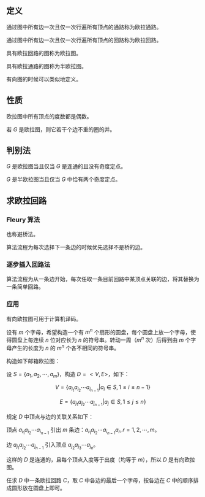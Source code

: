## 定义

通过图中所有边一次且仅一次行遍所有顶点的通路称为欧拉通路。

通过图中所有边一次且仅一次行遍所有顶点的回路称为欧拉回路。

具有欧拉回路的图称为欧拉图。

具有欧拉通路的图称为半欧拉图。

有向图的时候可以类似地定义。

## 性质

欧拉图中所有顶点的度数都是偶数。

若 $G$ 是欧拉图，则它若干个边不重的圈的并。

## 判别法

$G$ 是欧拉图当且仅当 $G$ 是连通的且没有奇度定点。

$G$ 是半欧拉图当且仅当 $G$ 中恰有两个奇度定点。

## 求欧拉回路

### Fleury 算法

也称避桥法。

算法流程为每次选择下一条边的时候优先选择不是桥的边。

### 逐步插入回路法

算法流程为从一条边开始，每次任取一条目前回路中某顶点关联的边，将其替换为一条简单回路。

### 应用

有向欧拉图可用于计算机译码。

设有 $m$ 个字母，希望构造一个有 $m^n$ 个扇形的圆盘，每个圆盘上放一个字母，使得圆盘上每连续 $n$ 位对应长为 $n$ 的符号串。转动一周（$m^n$ 次）后得到由 $m$ 个字母产生的长度为 $n$ 的 $m^n$ 个各不相同的符号串。

构造如下邮箱欧拉图：

设 $S = \{a_1, a_2, \cdots, a_m\}$，构造 $D=<V, E>$，如下：

$$V = \{a_{i_1}a_{i_2}\cdots a_{i_{n-1}} |a_i \in S, 1 \leq i \leq n - 1 \}$$

$$E = \{a_{j_1}a_{j_2}\cdots a_{j_{n-1}}|a_j \in S, 1 \leq j \leq n\}$$

规定 $D$ 中顶点与边的关联关系如下：

顶点 $a_{i_1}a_{i_2}\cdots a_{i_{n-1}}$ 引出  $m$ 条边：$a_{i_1}a_{i_2}\cdots a_{i_{n-1}}a_r, r=1, 2, \cdots, m$。

边 $a_{j_1}a_{j_2}\cdots a_{j_{n-1}}$ 引入顶点 $a_{j_2}a_{j_3}\cdots a_{j_{n}}$。

这样的 $D$ 是连通的，且每个顶点入度等于出度（均等于 $m$），所以 $D$ 是有向欧拉图。

任求 $D$ 中一条欧拉回路 $C$，取 $C$ 中各边的最后一个字母，按各边在 $C$ 中的顺序排成圆形放在圆盘上即可。
